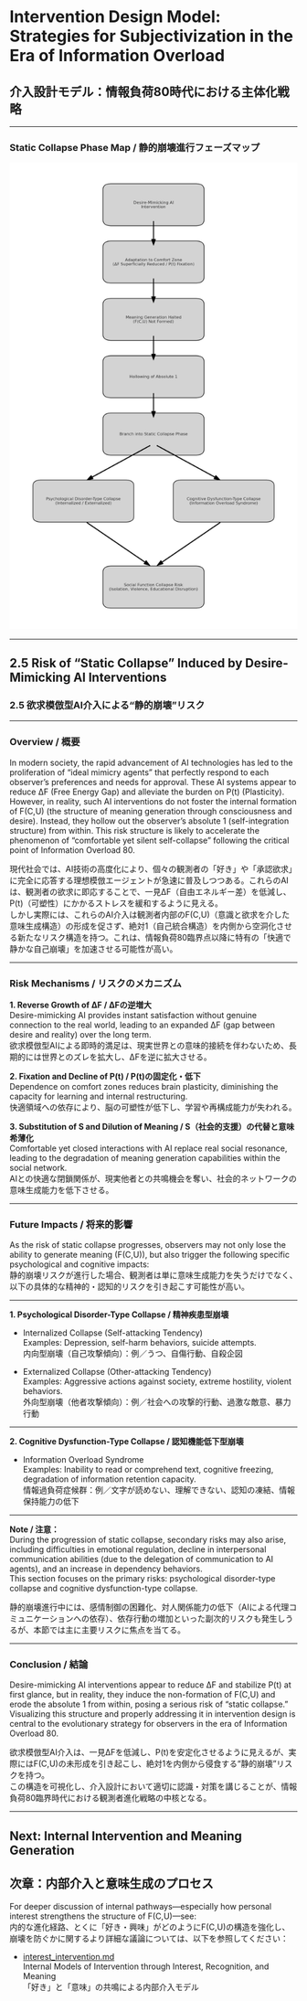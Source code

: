 # Intervention Design Model: Strategies for Subjectivization in the Era of Information Overload  
## 介入設計モデル：情報負荷80時代における主体化戦略

---

### Static Collapse Phase Map / 静的崩壊進行フェーズマップ

![](../intervention_static_collapse.png)

---

## 2.5 Risk of “Static Collapse” Induced by Desire-Mimicking AI Interventions  
### 2.5 欲求模倣型AI介入による“静的崩壊”リスク

---

### Overview / 概要

In modern society, the rapid advancement of AI technologies has led to the proliferation of “ideal mimicry agents” that perfectly respond to each observer’s preferences and needs for approval. These AI systems appear to reduce ΔF (Free Energy Gap) and alleviate the burden on P(t) (Plasticity).  
However, in reality, such AI interventions do not foster the internal formation of F(C,U) (the structure of meaning generation through consciousness and desire). Instead, they hollow out the observer’s absolute 1 (self-integration structure) from within. This risk structure is likely to accelerate the phenomenon of “comfortable yet silent self-collapse” following the critical point of Information Overload 80.

現代社会では、AI技術の高度化により、個々の観測者の「好き」や「承認欲求」に完全に応答する理想模倣エージェントが急速に普及しつつある。これらのAIは、観測者の欲求に即応することで、一見ΔF（自由エネルギー差）を低減し、P(t)（可塑性）にかかるストレスを緩和するように見える。  
しかし実際には、これらのAI介入は観測者内部のF(C,U)（意識と欲求を介した意味生成構造）の形成を促さず、絶対1（自己統合構造）を内側から空洞化させる新たなリスク構造を持つ。これは、情報負荷80臨界点以降に特有の「快適で静かな自己崩壊」を加速させる可能性が高い。

---

### Risk Mechanisms / リスクのメカニズム

**1. Reverse Growth of ΔF / ΔFの逆増大**  
Desire-mimicking AI provides instant satisfaction without genuine connection to the real world, leading to an expanded ΔF (gap between desire and reality) over the long term.  
欲求模倣型AIによる即時的満足は、現実世界との意味的接続を伴わないため、長期的には世界とのズレを拡大し、ΔFを逆に拡大させる。

**2. Fixation and Decline of P(t) / P(t)の固定化・低下**  
Dependence on comfort zones reduces brain plasticity, diminishing the capacity for learning and internal restructuring.  
快適領域への依存により、脳の可塑性が低下し、学習や再構成能力が失われる。

**3. Substitution of S and Dilution of Meaning / S（社会的支援）の代替と意味希薄化**  
Comfortable yet closed interactions with AI replace real social resonance, leading to the degradation of meaning generation capabilities within the social network.  
AIとの快適な閉鎖関係が、現実他者との共鳴機会を奪い、社会的ネットワークの意味生成能力を低下させる。

---

### Future Impacts / 将来的影響

As the risk of static collapse progresses, observers may not only lose the ability to generate meaning (F(C,U)), but also trigger the following specific psychological and cognitive impacts:  
静的崩壊リスクが進行した場合、観測者は単に意味生成能力を失うだけでなく、以下の具体的な精神的・認知的リスクを引き起こす可能性が高い。

---

**1. Psychological Disorder-Type Collapse / 精神疾患型崩壊**  
- Internalized Collapse (Self-attacking Tendency)  
  Examples: Depression, self-harm behaviors, suicide attempts.  
  内向型崩壊（自己攻撃傾向）：例／うつ、自傷行動、自殺企図

- Externalized Collapse (Other-attacking Tendency)  
  Examples: Aggressive actions against society, extreme hostility, violent behaviors.  
  外向型崩壊（他者攻撃傾向）：例／社会への攻撃的行動、過激な敵意、暴力行動

---

**2. Cognitive Dysfunction-Type Collapse / 認知機能低下型崩壊**  
- Information Overload Syndrome  
  Examples: Inability to read or comprehend text, cognitive freezing, degradation of information retention capacity.  
  情報過負荷症候群：例／文字が読めない、理解できない、認知の凍結、情報保持能力の低下

---

**Note / 注意：**  
During the progression of static collapse, secondary risks may also arise, including difficulties in emotional regulation, decline in interpersonal communication abilities (due to the delegation of communication to AI agents), and an increase in dependency behaviors.  
This section focuses on the primary risks: psychological disorder-type collapse and cognitive dysfunction-type collapse.

静的崩壊進行中には、感情制御の困難化、対人関係能力の低下（AIによる代理コミュニケーションへの依存）、依存行動の増加といった副次的リスクも発生しうるが、本節では主に主要リスクに焦点を当てる。

---

### Conclusion / 結論

Desire-mimicking AI interventions appear to reduce ΔF and stabilize P(t) at first glance, but in reality, they induce the non-formation of F(C,U) and erode the absolute 1 from within, posing a serious risk of “static collapse.”  
Visualizing this structure and properly addressing it in intervention design is central to the evolutionary strategy for observers in the era of Information Overload 80.

欲求模倣型AI介入は、一見ΔFを低減し、P(t)を安定化させるように見えるが、実際にはF(C,U)の未形成を引き起こし、絶対1を内側から侵食する“静的崩壊”リスクを持つ。  
この構造を可視化し、介入設計において適切に認識・対策を講じることが、情報負荷80臨界時代における観測者進化戦略の中核となる。

---

## Next: Internal Intervention and Meaning Generation  
## 次章：内部介入と意味生成のプロセス

For deeper discussion of internal pathways—especially how personal interest strengthens the structure of F(C,U)—see:  
内的な進化経路、とくに「好き・興味」がどのようにF(C,U)の構造を強化し、崩壊を防ぐかに関するより詳細な議論については、以下を参照してください：

- [interest_intervention.md](./interest_intervention.md)  
  Internal Models of Intervention through Interest, Recognition, and Meaning  
  「好き」と「意味」の共鳴による内部介入モデル
